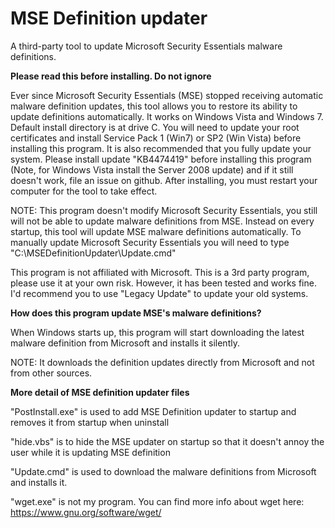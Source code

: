 # MSE Definition updater
A third-party tool to update Microsoft Security Essentials malware definitions.

**Please read this before installing. Do not ignore**

Ever since Microsoft Security Essentials (MSE) stopped receiving automatic malware definition updates, this tool allows you to restore its ability to update definitions automatically. It works on Windows Vista and Windows 7. Default install directory is at drive C.
You will need to update your root certificates and install Service Pack 1 (Win7) or SP2 (Win Vista) before installing this program. It is also recommended that you fully update your system.
Please install update "KB4474419" before installing this program (Note, for Windows Vista install the Server 2008 update) and if it still doesn't work, file an issue on github. After installing, you must restart your computer for the tool to take effect.

NOTE: This program doesn't modify Microsoft Security Essentials, you still will not be able to update malware definitions from MSE. Instead on every startup, this tool will update MSE malware definitions automatically. To manually update Microsoft Security Essentials you will need to type "C:\MSEDefinitionUpdater\Update.cmd"

This program is not affiliated with Microsoft. This is a 3rd party program, please use it at your own risk. However, it has been tested and works fine.
I'd recommend you to use "Legacy Update" to update your old systems.


**How does this program update MSE's malware definitions?**

When Windows starts up, this program will start downloading the latest malware definition from Microsoft and installs it silently.

NOTE: It downloads the definition updates directly from Microsoft and not from other sources.

**More detail of MSE definition updater files**

"PostInstall.exe" is used to add MSE Definition updater to startup and removes it from startup when uninstall

"hide.vbs" is to hide the MSE updater on startup so that it doesn't annoy the user while it is updating MSE definition

"Update.cmd" is used to download the malware definitions from Microsoft and installs it.

"wget.exe" is not my  program. You can find more info about wget here: https://www.gnu.org/software/wget/




